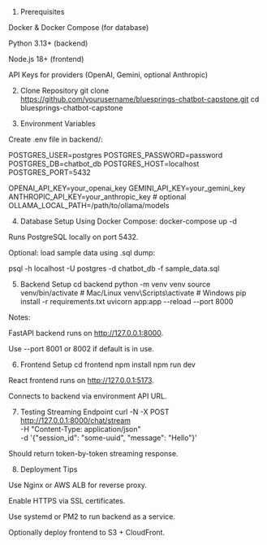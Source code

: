 1. Prerequisites

Docker & Docker Compose (for database)

Python 3.13+ (backend)

Node.js 18+ (frontend)

API Keys for providers (OpenAI, Gemini, optional Anthropic)

2. Clone Repository
git clone https://github.com/yourusername/bluesprings-chatbot-capstone.git
cd bluesprings-chatbot-capstone

3. Environment Variables

Create .env file in backend/:

POSTGRES_USER=postgres
POSTGRES_PASSWORD=password
POSTGRES_DB=chatbot_db
POSTGRES_HOST=localhost
POSTGRES_PORT=5432

OPENAI_API_KEY=your_openai_key
GEMINI_API_KEY=your_gemini_key
ANTHROPIC_API_KEY=your_anthropic_key  # optional
OLLAMA_LOCAL_PATH=/path/to/ollama/models

4. Database Setup
Using Docker Compose:
docker-compose up -d


Runs PostgreSQL locally on port 5432.

Optional: load sample data using .sql dump:

psql -h localhost -U postgres -d chatbot_db -f sample_data.sql

5. Backend Setup
cd backend
python -m venv venv
source venv/bin/activate  # Mac/Linux
venv\Scripts\activate     # Windows
pip install -r requirements.txt
uvicorn app:app --reload --port 8000


Notes:

FastAPI backend runs on http://127.0.0.1:8000.

Use --port 8001 or 8002 if default is in use.

6. Frontend Setup
cd frontend
npm install
npm run dev


React frontend runs on http://127.0.0.1:5173.

Connects to backend via environment API URL.

7. Testing Streaming Endpoint
curl -N -X POST http://127.0.0.1:8000/chat/stream \
-H "Content-Type: application/json" \
-d '{"session_id": "some-uuid", "message": "Hello"}'


Should return token-by-token streaming response.

8. Deployment Tips

Use Nginx or AWS ALB for reverse proxy.

Enable HTTPS via SSL certificates.

Use systemd or PM2 to run backend as a service.

Optionally deploy frontend to S3 + CloudFront.
